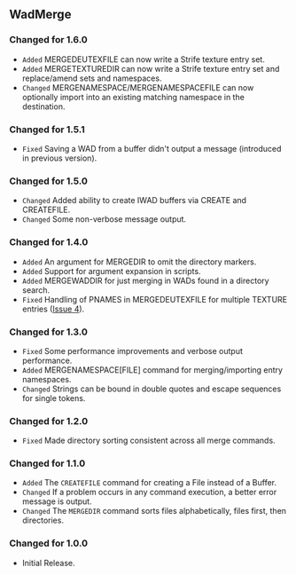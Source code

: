 WadMerge
--------

### Changed for 1.6.0

* `Added` MERGEDEUTEXFILE can now write a Strife texture entry set.
* `Added` MERGETEXTUREDIR can now write a Strife texture entry set and replace/amend sets and namespaces.
* `Changed` MERGENAMESPACE/MERGENAMESPACEFILE can now optionally import into an existing matching namespace in the destination.


### Changed for 1.5.1

* `Fixed` Saving a WAD from a buffer didn't output a message (introduced in previous version).


### Changed for 1.5.0

* `Changed` Added ability to create IWAD buffers via CREATE and CREATEFILE.
* `Changed` Some non-verbose message output.


### Changed for 1.4.0

* `Added` An argument for MERGEDIR to omit the directory markers.
* `Added` Support for argument expansion in scripts.
* `Added` MERGEWADDIR for just merging in WADs found in a directory search.
* `Fixed` Handling of PNAMES in MERGEDEUTEXFILE for multiple TEXTURE entries 
  ([Issue 4](https://github.com/MTrop/DoomTools/issues/4)).


### Changed for 1.3.0

* `Fixed` Some performance improvements and verbose output performance.
* `Added` MERGENAMESPACE[FILE] command for merging/importing entry namespaces.
* `Changed` Strings can be bound in double quotes and escape sequences for single tokens.


### Changed for 1.2.0

* `Fixed` Made directory sorting consistent across all merge commands.


### Changed for 1.1.0

* `Added` The `CREATEFILE` command for creating a File instead of a Buffer.
* `Changed` If a problem occurs in any command execution, a better error message is output.
* `Changed` The `MERGEDIR` command sorts files alphabetically, files first, then directories.


### Changed for 1.0.0

* Initial Release.

